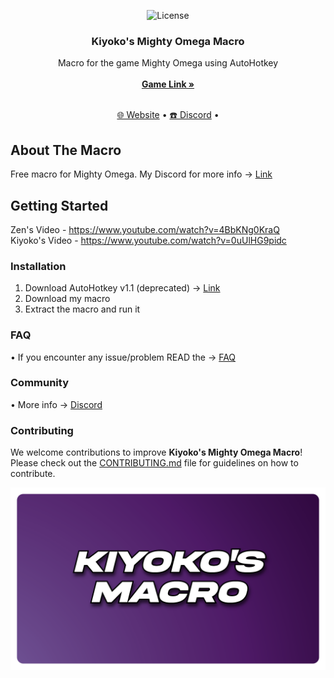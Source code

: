   <p align="center">
    <img alt="License" src="https://img.shields.io/github/license/fr0st-iwnl/kiyokomacro?style=for-the-badge&logo=github&color=1A91FF"/>
  </p>

<div id="top"></div>

<h3 align="center">Kiyoko's Mighty Omega Macro</h3>

  <p align="center">
    Macro for the game Mighty Omega using AutoHotkey
    <br />
    <br />
    <a href="https://www.roblox.com/games/4878988249"><strong>Game Link »</strong></a>
    <br />
    <br />
    <p align="center">
  <a href="https://kiyokosmacros.netlify.app" target="_blank">🌐 Website</a>
  •
  <a href="https://discord.gg/8xPc9x4Gus" target="_blank">☎️ Discord</a>
  •
</p>
  </p>
</div>








## About The Macro
Free macro for Mighty Omega. My Discord for more info → [Link](https://discord.gg/RCc6ntue5j)





<!-- GETTING STARTED -->
## Getting Started

Zen's Video - https://www.youtube.com/watch?v=4BbKNg0KraQ
<br />
Kiyoko's Video - https://www.youtube.com/watch?v=0uUlHG9pidc



### Installation

1. Download AutoHotkey v1.1 (deprecated) → [Link](https://www.autohotkey.com/)
2. Download my macro
3. Extract the macro and run it

### FAQ
   • If you encounter any issue/problem READ the → [FAQ](https://kiyokosmacros.netlify.app/faq)

### Community
   • More info → [Discord](https://discord.gg/RCc6ntue5j)

### Contributing

We welcome contributions to improve **Kiyoko's Mighty Omega Macro**! Please check out the [CONTRIBUTING.md](CONTRIBUTING.md) file for guidelines on how to contribute.

![Macro](https://raw.githubusercontent.com/fr0st-iwnl/assets/main/thumbnails/kiyokothumbnail2.png)

